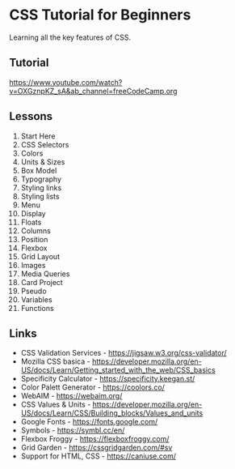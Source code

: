 # CSS Tutorial for Beginners

Learning all the key features of CSS.

## Tutorial

https://www.youtube.com/watch?v=OXGznpKZ_sA&ab_channel=freeCodeCamp.org

## Lessons

1.  Start Here
2.  CSS Selectors
3.  Colors
4.  Units & Sizes
5.  Box Model
6.  Typography
7.  Styling links
8.  Styling lists
9.  Menu
10. Display
11. Floats
12. Columns
13. Position
14. Flexbox
15. Grid Layout
16. Images
17. Media Queries
18. Card Project
19. Pseudo
20. Variables
21. Functions

## Links

- CSS Validation Services - https://jigsaw.w3.org/css-validator/
- Mozilla CSS basica - https://developer.mozilla.org/en-US/docs/Learn/Getting_started_with_the_web/CSS_basics
- Specificity Calculator - https://specificity.keegan.st/
- Color Palett Generator - https://coolors.co/
- WebAIM - https://webaim.org/
- CSS Values & Units - https://developer.mozilla.org/en-US/docs/Learn/CSS/Building_blocks/Values_and_units
- Google Fonts - https://fonts.google.com/
- Symbols - https://symbl.cc/en/
- Flexbox Froggy - https://flexboxfroggy.com/
- Grid Garden - https://cssgridgarden.com/#sv
- Support for HTML, CSS - https://caniuse.com/
